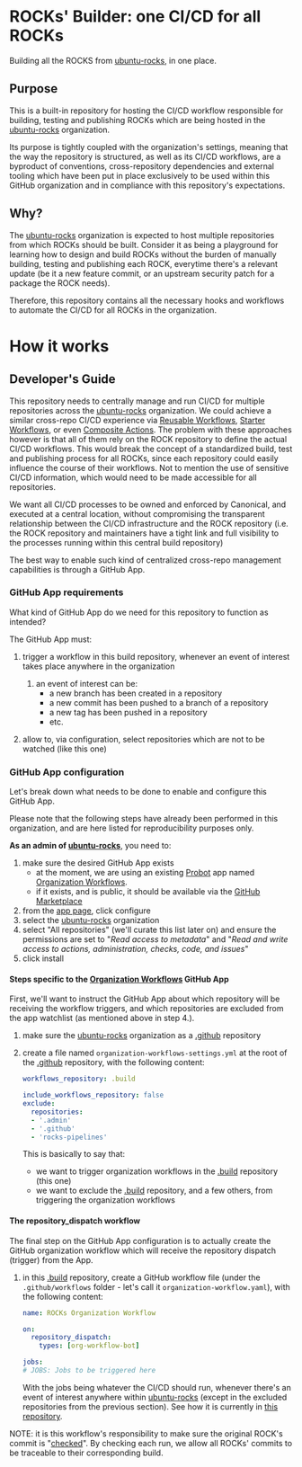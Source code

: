 # ROCKs' Builder: one CI/CD for all ROCKs

Building all the ROCKS from [ubuntu-rocks](https://github.com/ubuntu-rocks), in one place.

## Purpose

This is a built-in repository for hosting the CI/CD workflow responsible for 
building, testing and publishing ROCKs which are being hosted in the 
[ubuntu-rocks](https://github.com/ubuntu-rocks) organization.

Its purpose is tightly coupled with the organization's settings, meaning that 
the way the repository is structured, as well as its CI/CD workflows, are 
a byproduct of conventions, cross-repository dependencies and external tooling which 
have been put in place exclusively to be used within this GitHub organization 
and in compliance with this repository's expectations.

## Why?

The [ubuntu-rocks](https://github.com/ubuntu-rocks) organization is expected to 
host multiple repositories from which ROCKs should be built. Consider it as being 
a playground for learning how to design and build ROCKs without the burden of 
manually building, testing and publishing each ROCK, everytime there's a 
relevant update (be it a new feature commit, or an upstream security patch for a 
package the ROCK needs).

Therefore, this repository contains all the necessary hooks and workflows to 
automate the CI/CD for all ROCKs in the organization.

# How it works

## Developer's Guide

This repository needs to centrally manage and run CI/CD for multiple repositories 
across the [ubuntu-rocks](https://github.com/ubuntu-rocks) organization. We could 
achieve a similar cross-repo CI/CD experience via [Reusable Workflows](https://docs.github.com/en/actions/using-workflows/reusing-workflows), [Starter Workflows](https://docs.github.com/en/actions/using-workflows/creating-starter-workflows-for-your-organization), or even 
[Composite Actions](https://docs.github.com/en/actions/creating-actions/creating-a-composite-action). 
The problem with these approaches however is that all of them rely on the ROCK repository to 
define the actual CI/CD workflows. This would break the concept of a standardized 
build, test and publishing process for all ROCKs, since each repository could 
easily influence the course of their workflows. Not to mention the use of sensitive 
CI/CD information, which would need to be made accessible for all repositories.

We want all CI/CD processes to be owned and enforced by Canonical, and 
executed at a central location, without compromising the transparent 
relationship between the CI/CD infrastructure and the ROCK repository 
(i.e. the ROCK repository and maintainers have a tight link and full visibility 
to the processes running within this central build repository)

The best way to enable such kind of centralized cross-repo management capabilities is through 
a GitHub App. 

### GitHub App requirements

What kind of GitHub App do we need for this repository to function as intended?

The GitHub App must:

 1. trigger a workflow in this build repository, whenever an event of interest takes place 
 anywhere in the organization
    1. an event of interest can be:
        - a new branch has been created in a repository
        - a new commit has been pushed to a branch of a repository
        - a new tag has been pushed in a repository
        - etc.

 2. allow to, via configuration, select repositories which are not to be watched (like this one)

### GitHub App configuration

Let's break down what needs to be done to enable and configure this GitHub App.

Please note that the following steps have already been performed in this organization, 
and are here listed for reproducibility purposes only.

**As an admin of [ubuntu-rocks](https://github.com/ubuntu-rocks)**, you need to:

 1. make sure the desired GitHub App exists
    - at the moment, we are using an existing [Probot](https://github.com/probot/probot) 
    app named [Organization Workflows](https://probot.github.io/apps/organization-workflows/). 
    - if it exists, and is public, it should be available via the [GitHub Marketplace](https://github.com/marketplace)
 2. from the [app page](https://github.com/apps/organization-workflows/), click configure
 3. select the [ubuntu-rocks](https://github.com/ubuntu-rocks) organization
 4. select "All repositories" (we'll curate this list later on) and ensure the permissions are set to "*Read access to metadata*" and "*Read and write access to actions, administration, checks, code, and issues*"
 5. click install

#### Steps specific to the [Organization Workflows](https://probot.github.io/apps/organization-workflows/) GitHub App

First, we'll want to instruct the GitHub App about which repository will be receiving 
the workflow triggers, and which repositories are excluded from the app watchlist (as mentioned above in step 4.).

 1. make sure the [ubuntu-rocks](https://github.com/ubuntu-rocks) organization as a [.github](https://github.com/ubuntu-rocks/.github) repository
 2. create a file named `organization-workflows-settings.yml` at the root of the 
 [.github](https://github.com/ubuntu-rocks/.github) repository, with the following content:

    ```yaml
    workflows_repository: .build

    include_workflows_repository: false
    exclude:
      repositories:
      - '.admin'
      - '.github'
      - 'rocks-pipelines'
    ```

    This is basically to say that: 
     - we want to trigger organization workflows in the [.build](https://github.com/ubuntu-rocks/.build) 
     repository (this one)
     - we want to exclude the [.build](https://github.com/ubuntu-rocks/.build) repository, 
     and a few others, from triggering the organization workflows 

#### The repository_dispatch workflow

The final step on the GitHub App configuration is to actually create the GitHub 
organization workflow which will receive the repository dispatch (trigger) from the 
App.

 1. in this [.build](https://github.com/ubuntu-rocks/.build) repository, create a 
 GitHub workflow file (under the `.github/workflows` folder - let's call it 
 `organization-workflow.yaml`), with the following content:

    ```yaml
    name: ROCKs Organization Workflow

    on:
      repository_dispatch:
        types: [org-workflow-bot]

    jobs:
    # JOBS: Jobs to be triggered here
    ```

    With the jobs being whatever the CI/CD should run, whenever there's an event
    of interest anywhere within [ubuntu-rocks](https://github.com/ubuntu-rocks) 
    (except in the excluded repositories from the previous section). See how it is
    currently in [this repository](https://github.com/ubuntu-rocks/.build/blob/main/.github/workflows/organization-workflow.yaml).
   
NOTE: it is this workflow's responsibility to make sure the original ROCK's commit is "[checked](https://docs.github.com/en/rest/checks/runs)".
By checking each run, we allow all ROCKs' commits to be traceable to their corresponding build. 